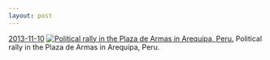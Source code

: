 ```yaml
---
layout: post
---
```


<p>
  <time><a href="/171">2013-11-10</a></time>
  <a href="/171"><img src="{{ site.assets_url }}/171-640.jpg" srcset="{{ site.assets_url }}/171-1280.jpg 1280w, {{ site.assets_url }}/171-960.jpg 960w, {{ site.assets_url }}/171-640.jpg 640w, {{ site.assets_url }}/171-320.jpg 320w" sizes="(min-width: 700px) 50vw, calc(100vw - 2rem)" alt="Political rally in the Plaza de Armas in Arequipa, Peru." /></a>
  <span>Political rally in the Plaza de Armas in Arequipa, Peru.</span>
</p>
